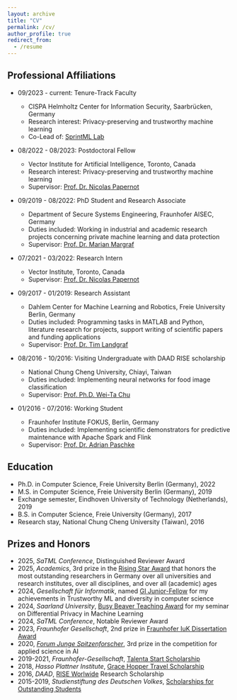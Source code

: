 ```yaml
---
layout: archive
title: "CV"
permalink: /cv/
author_profile: true
redirect_from:
  - /resume
---
```

<!--- 
{% include base_path %}
[[download](/files/academic_cv_boe.pdf)]--->

## Professional Affiliations
* 09/2023 - current: Tenure-Track Faculty
  * CISPA Helmholtz Center for Information Security, Saarbrücken, Germany
  * Research interest: Privacy-preserving and trustworthy machine learning
  * Co-Lead of: [SprintML Lab](https://sprintml.com)

* 08/2022 - 08/2023: Postdoctoral Fellow
  * Vector Institute for Artificial Intelligence, Toronto, Canada
  * Research interest: Privacy-preserving and trustworthy machine learning
  * Supervisor: [Prof. Dr. Nicolas Papernot](https://www.papernot.fr/)
  
* 09/2019 - 08/2022: PhD Student and Research Associate
  * Department of Secure Systems Engineering, Fraunhofer AISEC, Germany
  * Duties included: Working in industrial and academic research projects concerning private machine learning and data protection
  * Supervisor: [Prof. Dr. Marian Margraf](https://www.mi.fu-berlin.de/inf/groups/ag-idm/members/1_Professor_inn_en/Marian-Margraf/index.html)
  
* 07/2021 - 03/2022: Research Intern
  * Vector Institute, Toronto, Canada
  * Supervisor: [Prof. Dr. Nicolas Papernot](https://www.papernot.fr/)
  
* 09/2017 - 01/2019: Research Assistant
  * Dahlem Center for Machine Learning and Robotics, Freie University Berlin, Germany
  * Duties included: Programming tasks in MATLAB and Python, literature research for projects, support writing of scientific papers and funding applications
  * Supervisor: [Prof. Dr. Tim Landgraf](https://www.mi.fu-berlin.de/inf/groups/ag-ki/members/Professoren/Tim_Landgraf.html)
  
* 08/2016 - 10/2016: Visiting Undergraduate with DAAD RISE scholarship
  * National Chung Cheng University, Chiayi, Taiwan
  * Duties included: Implementing neural networks for food image classification
  * Supervisor: [Prof. Ph.D. Wei-Ta Chu](https://www.cs.ccu.edu.tw/~wtchu/)

* 01/2016 - 07/2016: Working Student
  * Fraunhofer Institute FOKUS, Berlin, Germany
  * Duties included: Implementing scientific demonstrators for predictive maintenance with Apache Spark and Flink
  * Supervisor: [Prof. Dr. Adrian Paschke](https://www.digital-future.berlin/en/about-us/professors/prof-dr-adrian-paschke/)

## Education

* Ph.D. in Computer Science, Freie University Berlin (Germany), 2022
* M.S. in Computer Science, Freie University Berlin (Germany), 2019
* Exchange semester, Eindhoven University of Technology (Netherlands), 2019 
* B.S. in Computer Science, Freie University (Germany), 2017
* Research stay, National Chung Cheng University (Taiwan), 2016
 
 
## Prizes and Honors
* 2025, *SaTML Conference*, Distinguished Reviewer Award
* 2025, *Academics*, 3rd prize in the [Rising Star Award](https://www.academics.de/services/nachwuchspreis-nachwuchswissenschaftler-des-jahres) that honors the most outstanding researchers in Germany over all universities and research institutes, over all disciplines, and over all (academic) ages
* 2024, *Gesellschaft für Informatik*, named [GI Junior-Fellow](https://gi.de/meldung/ki-medizin-recht-diversitaet-gi-vier-informatik-talente-zu-junior-fellows) for my achievements in Trustworthy ML and diversity in computer science
* 2024, *Saarland University*, [Busy Beaver Teaching Award](https://cispa.de/en/busy-beaver-awards) for my seminar on Differential Privacy in Machine Learning
* 2024, *SaTML Conference*, Notable Reviewer Award
* 2023, *Fraunhofer Gesellschaft*, 2nd prize in [Fraunhofer IuK Dissertation Award](https://www.iuk.fraunhofer.de/de/news-web/2024/ict-winners-2023.html)
* 2020, [*Forum Junge Spitzenforscher*](http://forumjungespitzenforscher.de/en/review-2020/), 3rd prize in the competition for applied science in AI
* 2019-2021, *Fraunhofer-Gesellschaft*, [Talenta Start Scholarship](https://www.fraunhofer.de/de/jobs-und-karriere/wissenschaftlerinnen/fraunhofer-talenta/start.html)
* 2018, *Hasso Plattner Institute*, [Grace Hopper Travel Scholarship](https://hpi.de/news/jahrgaenge/2018/grace-hopper-celebration-stipendiatinnen-reisen-in-die-usa.html)
* 2016, *DAAD*, [RISE Worlwide](https://www.daad.de/rise/en/rise-worldwide/) Research Scholarship
* 2015-2019, *Studienstiftung des Deutschen Volkes*, [Scholarships for Outstanding Students](https://www.studienstiftung.de/en/about-us/)

  


